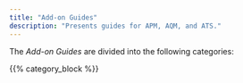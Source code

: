 ```yaml
---
title: "Add-on Guides"
description: "Presents guides for APM, AQM, and ATS."
---
```


The *Add-on Guides* are divided into the following categories:

{{% category_block %}}

